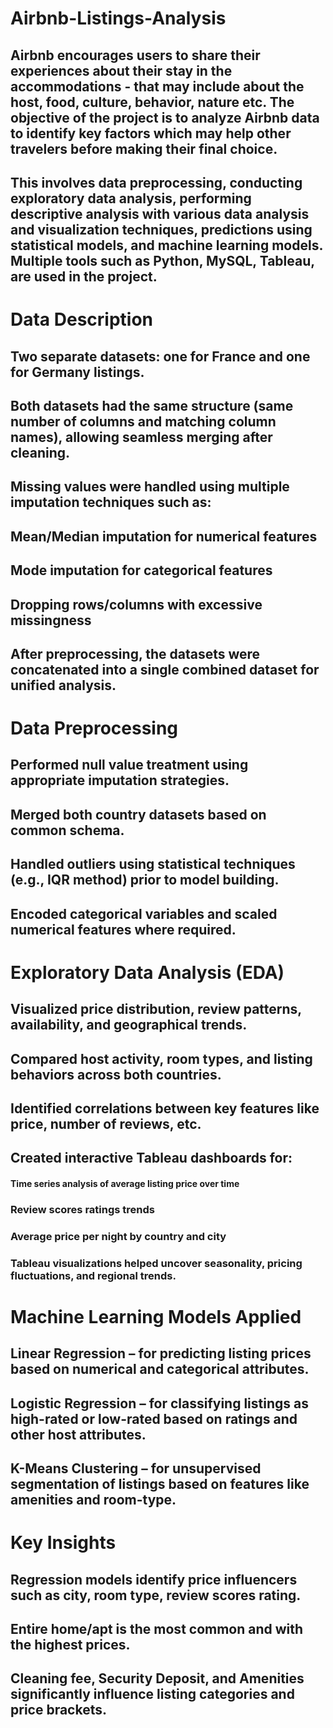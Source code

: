 # Airbnb-Listings-Analysis
## Airbnb encourages users to share their experiences about their stay in the accommodations - that may include about the host, food, culture, behavior, nature etc. The objective of the project is to analyze Airbnb data to identify key factors which may help other travelers before making their final choice.
## This involves data preprocessing, conducting exploratory data analysis, performing descriptive analysis with various data analysis and visualization techniques, predictions using statistical models, and machine learning models. Multiple tools such as Python, MySQL, Tableau, are used in the project.
# Data Description
## Two separate datasets: one for France and one for Germany listings.
## Both datasets had the same structure (same number of columns and matching column names), allowing seamless merging after cleaning.
## Missing values were handled using multiple imputation techniques such as:
## Mean/Median imputation for numerical features
## Mode imputation for categorical features
## Dropping rows/columns with excessive missingness
## After preprocessing, the datasets were concatenated into a single combined dataset for unified analysis.
# Data Preprocessing
## Performed null value treatment using appropriate imputation strategies.
## Merged both country datasets based on common schema.
## Handled outliers using statistical techniques (e.g., IQR method) prior to model building.
## Encoded categorical variables and scaled numerical features where required.
# Exploratory Data Analysis (EDA)
## Visualized price distribution, review patterns, availability, and geographical trends.
## Compared host activity, room types, and listing behaviors across both countries.
## Identified correlations between key features like price, number of reviews, etc.
## Created interactive Tableau dashboards for:
#### Time series analysis of average listing price over time
### Review scores ratings trends
### Average price per night by country and city
### Tableau visualizations helped uncover seasonality, pricing fluctuations, and regional trends.
# Machine Learning Models Applied
## Linear Regression – for predicting listing prices based on numerical and categorical attributes.
## Logistic Regression – for classifying listings as high-rated or low-rated based on ratings and other host attributes.
## K-Means Clustering – for unsupervised segmentation of listings based on features like amenities and room-type.
# Key Insights
## Regression models identify price influencers such as city, room type, review scores rating.
## Entire home/apt is the most common and with the highest prices.
## Cleaning fee, Security Deposit, and Amenities significantly influence listing categories and price brackets.

